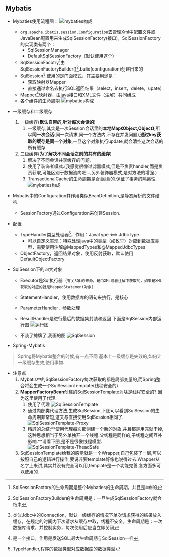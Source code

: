 ## Mybatis
* Mybaties使用流程图：
    ![mybaties构成](../../../Images/programming/mybaties/Mybatis的构成.png)
    * `org.apache.ibatis.session.Configuration`去管理Xml中配置文件或JavaBean配置用来生成SqlSessionFactory(接口)，SqlSessionFactory的实现类有两个：
      * SqlSessionManager
      * DefaultSqlSessionFactory（默认使用这个）
    * SqlSessionFacotry[^1]由SqlSessionFactoryBuilder()[^2].bulid(configuration)创建出来的
    * SqlSession[^3] 使用的是门面模式，其主要用途是：
      * 获取映射器Mapper
      * 直接通过命名去执行SQL返回结果（select，insert，delete，upate）
    * Mapper[^4]映射器，由java接口和XML文件（注解）共同组成
    * 各个组件的生命周期
  ![mybaties构成](../../../Images/programming/mybaties/Mybatis各种生命周期.png)

* 一级缓存和二级缓存
  1. 一级缓存(**默认自带的,针对每次会话的**)
     1. 一级缓存,其实是一次Session会话里的**本地Map《Object,Object》**,所以**同一次会话**(同一次请求,同一个方法内,不存在并发问题),**通过key获取的缓存是同一个对象**,一旦这个对象执行update,就会清空这次会话的所有缓存.
  2. 二级缓存(**为了解决不同会话之前的共有的缓存**)
     1. 解决了不同会话共享缓存的问题.
     2. 使用了装饰者模式.(我感觉很像过滤器模式,但是不负责handler,而是负责获取,可能区别于数据流向吧...,另外装饰器模式,是对方法的增强.)
     3. TransactionalCache的生命周期是`会话级别`的.保证了事务的隔离性.
      ![mybaties构成](../../../Images/programming/mybaties/Mybatis二级缓存-装饰者.png)

* Mybatis中的Configuration其作用类似BeanDefinition,是静态解析的文件结构.
  * SessionFactory通过Configuration来创建Session.

* 配置
  * TypeHandler类型处理器[^5]，作用：JavaType <==> JdbcType
    * 可以自定义实现：特殊处理java中的类型（如枚举）对应到数据库类型，需要使用注解@MappedTypes和@MappedJdbcTypes
  * ObjectFactory，返回结果对象，使用反射获取，默认使用DefaultObjectFactory 
  
* SqlSession下的四大对象
  * Executor是Sql执行器（`有关SQL的来源，是由XML或者注解中获取的，如果是XML获取的对应的就是MappedStatement对象`）
  * StatementHandler，使用数据库的语句来执行，是核心
  * ParameterHandler，参数处理
  * ResultHandler是进行最后的数据集封装和返回
    下面是SqlSession内部运行图
    ![运行图](../../../Images/programming/mybaties/SqlSession内部运行图.png)

  * 不装了摊牌了,我画的图
    ![SqlSession](../../../Images/programming/mybaties/Mybatis-SqlSession.png)



* Spring-Mybatis
> Spring将Mybatis整合的时候,有一点不同
> 基本上一级缓存是失效的,如何让一级缓存生效,使用事物.

* 注意点
  1. Mybatis中的SqlSessionFactory每次获取的都是局部变量的,而Spring整合将会生成一个SqlSessionTemplate(线程安全的)
  2. **MapperFactoryBean**创建的SqlSessionTemplate为啥是线程安全的? 因为这里使用了代理.
     1. 使用了代理
    ![SqlSessionTemplate](../../../Images/programming/mybaties/SqlSessionTemplate.png)
     1. 通过内部类代理方法,生成SqlSession,下图可以看到SqlSession的生命周期非常短,这又与直接使用SqlSession相同了.
    ![SqlSessionTemplate-Proxy](../../../Images/programming/mybaties/SqlSessionTemplate-Proxy.png)
     1. 精辟的总结:**使用代理每次都创建一个新的对象,并且都是用完就干掉,这种思想相当于另外单独开一个线程.父线程是同样的,子线程之间互补影响.**请看下图,是不是很像线程模型.
    ![SqlSessionTemplate-TheadSafe](../../../Images/programming/mybaties/SqlSessionTemplate-TheadSafe.png)
  3. SqlSessionTemplate给我的感觉就是一个Wrapper,自己包装了一层,可以按照自己的逻辑进行操作,要说非要template好像也说得过去.Wrapper从名字上来讲,其实并没有完全可以用,template是一个功能完善,各方面多可以使用的.
  
    
[^1]: SqlSessionFactory的生命周期是整个Mybaties的生命周期，并且是`单例`的
[^2]: SqlSessionFactoryBuilder的生命周期是：一旦生成SqlSessionFactory就会结束
[^3]: 类似Jdbc中的Connection，默认一级缓存的情况下单次请求获得的结果放入缓存，在规定的时间内下次请求从缓存中取，线程不安全，生命周期是：一次数据库请求，并控制实务，每次使用后应当立即关闭
[^4]: 是一个接口，作用是发送SQL,最大生命周期与SqlSession一样
[^5]: TypeHandler,程序的数据类型对应数据库的数据类型